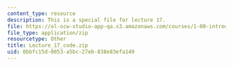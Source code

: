 ```yaml
---
content_type: resource
description: This is a special file for lecture 17.
file: https://ol-ocw-studio-app-qa.s3.amazonaws.com/courses/1-00-introduction-to-computers-and-engineering-problem-solving-spring-2012/8bbfc15d0053a5bc27eb838e83efa149_Lecture_17_code.zip
file_type: application/zip
resourcetype: Other
title: Lecture_17_code.zip
uid: 8bbfc15d-0053-a5bc-27eb-838e83efa149
---
```

